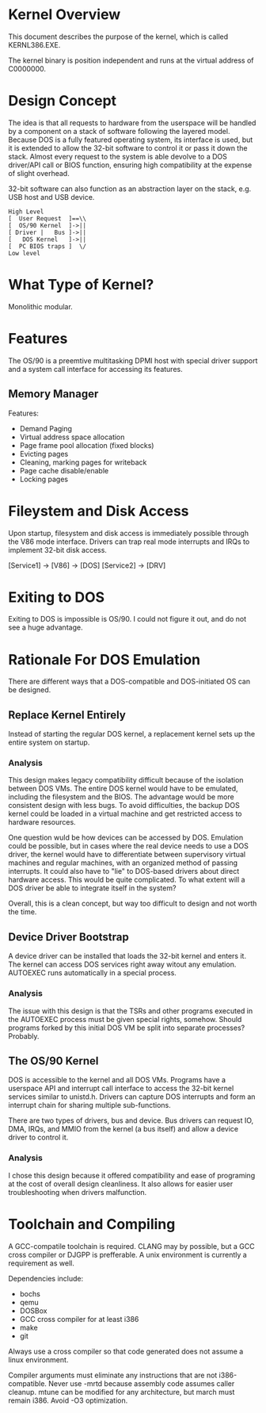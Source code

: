 # Kernel Overview

This document describes the purpose of the kernel, which is called KERNL386.EXE.

The kernel binary is position independent and runs at the virtual address of C0000000.

# Design Concept

The idea is that all requests to hardware from the userspace will be handled by a component on a stack of software following the layered model. Because DOS is a fully featured operating system, its interface is used, but it is extended to allow the 32-bit software to control it or pass it down the stack. Almost every request to the system is able devolve to a DOS driver/API call or BIOS function, ensuring high compatibility at the expense of slight overhead.

32-bit software can also function as an abstraction layer on the stack, e.g. USB host and USB device.
```
High Level
[  User Request  ]==\\
[  OS/90 Kernel  ]->||
[ Driver |   Bus ]->||
[   DOS Kernel   ]->||
[  PC BIOS traps ]  \/
Low level
```

# What Type of Kernel?

Monolithic modular.

# Features

The OS/90 is a preemtive multitasking DPMI host with special driver support and a system call interface for accessing its features.

## Memory Manager

Features:
* Demand Paging
* Virtual address space allocation
* Page frame pool allocation (fixed blocks)
* Evicting pages
* Cleaning, marking pages for writeback
* Page cache disable/enable
* Locking pages

# Fileystem and Disk Access

Upon startup, filesystem and disk access is immediately possible through the V86 mode interface. Drivers can trap real mode interrupts and IRQs to implement 32-bit disk access.

[Service1] -> [V86] -> [DOS]
[Service2] -> [DRV]

# Exiting to DOS

Exiting to DOS is impossible is OS/90. I could not figure it out, and do not see a huge advantage.

# Rationale For DOS Emulation

There are different ways that a DOS-compatible and DOS-initiated OS can be designed.

## Replace Kernel Entirely

Instead of starting the regular DOS kernel, a replacement kernel sets up the entire system on startup.

### Analysis

This design makes legacy compatibility difficult because of the isolation between DOS VMs. The entire DOS kernel would have to be emulated, including the filesystem and the BIOS. The advantage would be more consistent design with less bugs. To avoid difficulties, the backup DOS kernel could be loaded in a virtual machine and get restricted access to hardware resources.

One question wuld be how devices can be accessed by DOS. Emulation could be possible, but in cases where the real device needs to use a DOS driver, the kernel would have to differentiate between supervisory virtual machines and regular machines, with an organized method of passing interrupts. It could also have to "lie" to DOS-based drivers about direct hardware access. This would be quite complicated. To what extent will a DOS driver be able to integrate itself in the system?

Overall, this is a clean concept, but way too difficult to design and not worth the time.

## Device Driver Bootstrap

A device driver can be installed that loads the 32-bit kernel and enters it. The kernel can access DOS services right away witout any emulation. AUTOEXEC runs automatically in a special process.

### Analysis

The issue with this design is that the TSRs and other programs executed in the AUTOEXEC process must be given special rights, somehow. Should programs forked by this initial DOS VM be split into separate processes? Probably.

## The OS/90 Kernel

DOS is accessible to the kernel and all DOS VMs. Programs have a userspace API and interrupt call interface to access the 32-bit kernel services similar to unistd.h. Drivers can capture DOS interrupts and form an interrupt chain for sharing multiple sub-functions.

There are two types of drivers, bus and device. Bus drivers can request IO, DMA, IRQs, and MMIO from the kernel (a bus itself) and allow a device driver to control it.

### Analysis

I chose this design because it offered compatibility and ease of programing at the cost of overall design cleanliness. It also allows for easier user troubleshooting when drivers malfunction.

# Toolchain and Compiling

A GCC-compatile toolchain is required. CLANG may by possible, but a GCC cross compiler or DJGPP is prefferable. A unix environment is currently a requirement as well.

Dependencies include:
* bochs
* qemu
* DOSBox
* GCC cross compiler for at least i386
* make
* git

Always use a cross compiler so that code generated does not assume a linux environment.

Compiler arguments must eliminate any instructions that are not i386-compatible. Never use -mrtd because assembly code assumes caller cleanup. mtune can be modified for any architecture, but march must remain i386. Avoid -O3 optimization.
